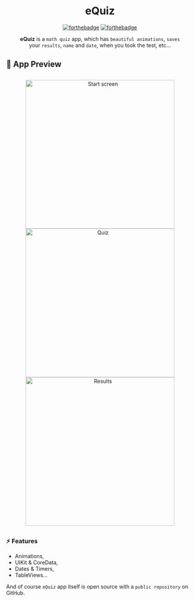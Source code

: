 <div align="center" style="margin: 30px;">
<h1>eQuiz</h1>

[![forthebadge](http://forthebadge.com/images/badges/made-with-swift.svg)](http://forthebadge.com)
[![forthebadge](http://forthebadge.com/images/badges/built-with-love.svg)](http://forthebadge.com)

**eQuiz** is a `math quiz` app, which has `beautiful animations`, `saves` your `results`, `name` and `date`, when you took the test, etc...
</div>

<h2>👀 App Preview</h2>
<div align="center" style="margin: 30px;">
  <img height="400" src="https://github.com/skxnz/eQuiz/blob/main/App-preview-Images/Start-screen.png" alt="Start screen">
  <img height="400" src="https://github.com/skxnz/eQuiz/blob/main/App-preview-Images/Quiz.png" alt="Quiz">
  <img height="400" src="https://github.com/skxnz/eQuiz/blob/main/App-preview-Images/Results.png" alt="Results">
</div>
<h3>⚡️ Features</h3>
<ul>
<li> Animations,</li>
<li> UIKit & CoreData,</li>
<li> Dates & Timers,</li>
<li> TableViews...</li>
</ul>

And of course `eQuiz` app itself is open source with a `public repository` on GitHub.

